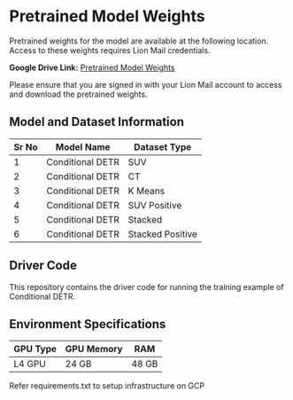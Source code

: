 # Pretrained Model Weights

Pretrained weights for the model are available at the following location. Access to these weights requires Lion Mail credentials.

**Google Drive Link:** [Pretrained Model Weights](https://drive.google.com/drive/folders/1RvKHOoLgnDI8mVpi5H7Q3Rf5D7cejlMd?usp=sharing)

Please ensure that you are signed in with your Lion Mail account to access and download the pretrained weights.

## Model and Dataset Information

| Sr No | Model Name          | Dataset Type   |
|-------|---------------------|----------------|
| 1     | Conditional DETR   | SUV            |
| 2     | Conditional DETR   | CT             |
| 3     | Conditional DETR   | K Means        |
| 4     | Conditional DETR   | SUV Positive   |
| 5     | Conditional DETR   | Stacked        |
| 6     | Conditional DETR   | Stacked Positive |

## Driver Code

This repository contains the driver code for running the training example of Conditional DETR.

## Environment Specifications

| GPU Type | GPU Memory | RAM    |
|----------|------------|--------|
| L4 GPU   | 24 GB      | 48 GB  |

Refer requirements.txt to setup infrastructure on GCP 
